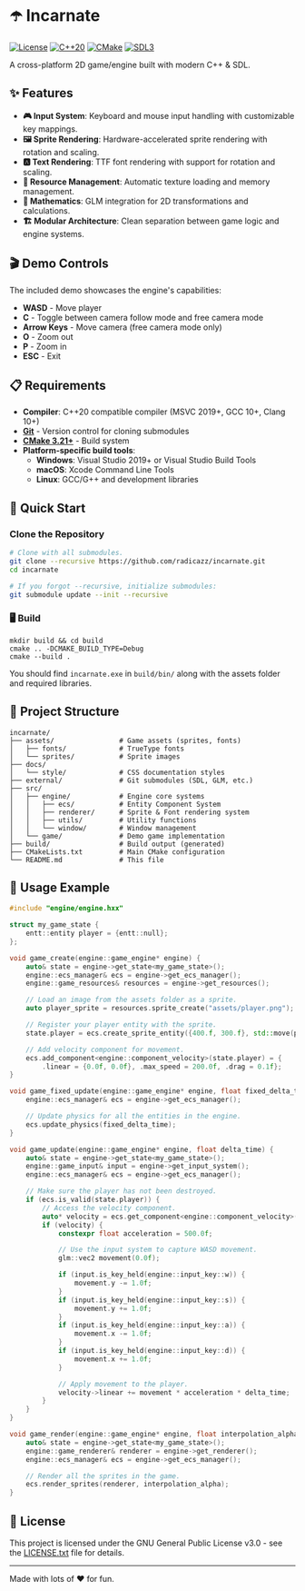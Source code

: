 # ☂️ Incarnate

[![License](https://img.shields.io/badge/license-MIT-blue.svg)](LICENSE.txt)
[![C++20](https://img.shields.io/badge/C%2B%2B-20-blue.svg)](https://en.cppreference.com/w/cpp/20)
[![CMake](https://img.shields.io/badge/CMake-3.21%2B-blue.svg)](https://cmake.org/)
[![SDL3](https://img.shields.io/badge/SDL-3.0-red.svg)](https://github.com/libsdl-org/SDL)

A cross-platform 2D game/engine built with modern C++ & SDL.

## ✨ Features

- **🎮 Input System**: Keyboard and mouse input handling with customizable key mappings.
- **🖼️ Sprite Rendering**: Hardware-accelerated sprite rendering with rotation and scaling.
- **🅰️ Text Rendering**: TTF font rendering with support for rotation and scaling.
- **🎨 Resource Management**: Automatic texture loading and memory management.
- **📐 Mathematics**: GLM integration for 2D transformations and calculations.
- **🏗️ Modular Architecture**: Clean separation between game logic and engine systems.

## 🎬 Demo Controls

The included demo showcases the engine's capabilities:

- **WASD** - Move player
- **C** - Toggle between camera follow mode and free camera mode
- **Arrow Keys** - Move camera (free camera mode only)
- **O** - Zoom out
- **P** - Zoom in
- **ESC** - Exit

## 📋 Requirements

- **Compiler**: C++20 compatible compiler (MSVC 2019+, GCC 10+, Clang 10+)
- **[Git](https://git-scm.com/downloads)** - Version control for cloning submodules
- **[CMake 3.21+](https://cmake.org/)** - Build system
- **Platform-specific build tools**:
  - **Windows**: Visual Studio 2019+ or Visual Studio Build Tools
  - **macOS**: Xcode Command Line Tools
  - **Linux**: GCC/G++ and development libraries

## 🚀 Quick Start

### Clone the Repository

```bash
# Clone with all submodules.
git clone --recursive https://github.com/radicazz/incarnate.git
cd incarnate

# If you forgot --recursive, initialize submodules:
git submodule update --init --recursive
```

### 🖥️ Build

```batch
mkdir build && cd build
cmake .. -DCMAKE_BUILD_TYPE=Debug
cmake --build .
```

You should find `incarnate.exe` in `build/bin/` along with the assets folder and required libraries.

## 📁 Project Structure

```text
incarnate/
├── assets/                # Game assets (sprites, fonts)
│   ├── fonts/             # TrueType fonts
│   └── sprites/           # Sprite images
├── docs/
│   └── style/             # CSS documentation styles
├── external/              # Git submodules (SDL, GLM, etc.)
├── src/
│   ├── engine/            # Engine core systems
│   │   ├── ecs/           # Entity Component System
│   │   ├── renderer/      # Sprite & Font rendering system
│   │   ├── utils/         # Utility functions
│   │   └── window/        # Window management
│   └── game/              # Demo game implementation
├── build/                 # Build output (generated)
├── CMakeLists.txt         # Main CMake configuration
└── README.md              # This file
```

## 🎯 Usage Example

```cpp
#include "engine/engine.hxx"

struct my_game_state {
    entt::entity player = {entt::null};
};

void game_create(engine::game_engine* engine) {
    auto& state = engine->get_state<my_game_state>();
    engine::ecs_manager& ecs = engine->get_ecs_manager();
    engine::game_resources& resources = engine->get_resources();

    // Load an image from the assets folder as a sprite.
    auto player_sprite = resources.sprite_create("assets/player.png");

    // Register your player entity with the sprite.
    state.player = ecs.create_sprite_entity({400.f, 300.f}, std::move(player_sprite));

    // Add velocity component for movement.
    ecs.add_component<engine::component_velocity>(state.player) = {
        .linear = {0.0f, 0.0f}, .max_speed = 200.0f, .drag = 0.1f};
}

void game_fixed_update(engine::game_engine* engine, float fixed_delta_time) {
    engine::ecs_manager& ecs = engine->get_ecs_manager();

    // Update physics for all the entities in the engine.
    ecs.update_physics(fixed_delta_time);
}

void game_update(engine::game_engine* engine, float delta_time) {
    auto& state = engine->get_state<my_game_state>();
    engine::game_input& input = engine->get_input_system();
    engine::ecs_manager& ecs = engine->get_ecs_manager();

    // Make sure the player has not been destroyed.
    if (ecs.is_valid(state.player)) {
        // Access the velocity component.
        auto* velocity = ecs.get_component<engine::component_velocity>(state.player);
        if (velocity) {
            constexpr float acceleration = 500.0f;

            // Use the input system to capture WASD movement.
            glm::vec2 movement(0.0f);

            if (input.is_key_held(engine::input_key::w)) {
                movement.y -= 1.0f;
            }
            if (input.is_key_held(engine::input_key::s)) {
                movement.y += 1.0f;
            }
            if (input.is_key_held(engine::input_key::a)) {
                movement.x -= 1.0f;
            }
            if (input.is_key_held(engine::input_key::d)) {
                movement.x += 1.0f;
            }

            // Apply movement to the player.
            velocity->linear += movement * acceleration * delta_time;
        }
    }
}

void game_render(engine::game_engine* engine, float interpolation_alpha) {
    auto& state = engine->get_state<my_game_state>();
    engine::game_renderer& renderer = engine->get_renderer();
    engine::ecs_manager& ecs = engine->get_ecs_manager();

    // Render all the sprites in the game.
    ecs.render_sprites(renderer, interpolation_alpha);
}
```

## 📄 License

This project is licensed under the GNU General Public License v3.0 - see the [LICENSE.txt](LICENSE.txt) file for details.

---

Made with lots of ❤️ for fun.
